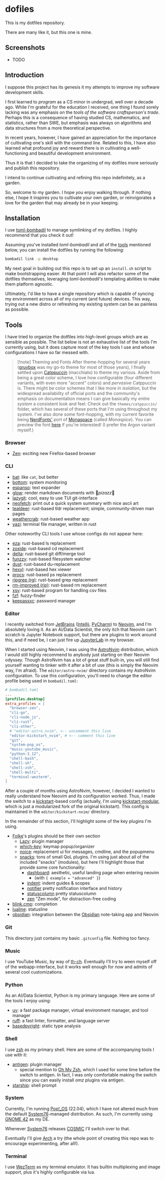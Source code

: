 # dofiles

This is my dotfiles repository.

There are many like it, but this one is mine.

## Screenshots

- TODO

## Introduction

I suppose this project has its genesis it my attempts to improve
my software development skills.

I first learned to *program* as a CS minor in undergrad, well over a decade ago.
While I'm grateful for the education I received, one thing I found sorely lacking
was any emphasis on the *tools of the software craftsperson's trade*. Perhaps this
is a consequence of having studied CS, mathematics, and statistics,
rather than SWE, but emphasis was always on algorithms and data structures
from a more theoretical perspective.

In recent years, however, I have gained an appreciation for the importance
of cultivating one's skill with the command line. Related to this, I have also
learned what profound joy and reward there is in cultivating a
well-functioning and beautiful development environment.

Thus it is that I decided to take the organizing of my dotfiles more seriously
and publish this repository.

I intend to continue cultivating and refining this repo indefinitely, as a garden.

So, welcome to my garden. I hope you enjoy walking through. If nothing else,
I hope it inspires you to cultivate your own garden, or reinvigorates a love
for the garden that may already be in your keeping.

## Installation

I use [toml-bombadil](https://github.com/oknozor/toml-bombadil) to manage
symlinking of my dotfiles. I highly recommend that you check it out!

Assuming you've installed *toml-bombadil* and all of the [tools](#tools)
mentioned below, you can install the dotfiles by running the following:

```sh
bombadil link -p desktop
```

My next goal in building out this repo is to set up an `install.sh` script to make
bootstrapping easier. At that point I will also refactor some of the dotfiles
themselves, leveraging *toml-bombadil's* templating abilities to make them platform
agnostic.

Ultimately, I'd like to have a single repository which is capable of syncing my
environment across all of my current (and future) devices.
This way, trying out a new distro or refreshing my existing system can
be as painless as possible.

## Tools

I have tried to organize the dotfiles into high-level groups which are as
sensible as possible. The list below is not an exhaustive list of the tools I'm
currently using, but it does capture most of the key tools I use and whose
configurations I have so far messed with.

> [!note] Theming and Fonts
> After theme-hopping for several years
([gruvbox](https://github.com/morhetz/gruvbox)
was my go-to theme for most of those years),
I finally settled upon [Catppuccin](https://catppuccin.com/)
(macchiato) to theme my various. Aside from being a great color scheme,
I love how configurable (four different variants,
with even more "accent" colors) and *pervasive* Catppuccin is.
There might be color schemes that I like more *in isolation*, but
the widespread availability of official ports and
the community's emphasis on documentation means I can give
basically my *entire system* a consistent look and feel.
Check out the `themes/catppuccin/` folder,
which has several of these ports that I'm using
throughout my system.
> I've also done some font-hopping, with my current favorite being
[NerdFonts'](https://www.nerdfonts.com/) port of
[Monaspace](https://monaspace.githubnext.com/) (called *Monaspice*).
You can preview the font
[here](https://www.programmingfonts.org/#monaspace-neon)
if you're interested! (I prefer the Argon variant myself.)

### Browser

- [Zen](https://zen-browser.app/): exciting new Firefox-based browser

### CLI

- [bat](https://github.com/sharkdp/bat): like `cat`, but better
- [bottom](https://github.com/ClementTsang/bottom): system monitoring
- [espanso](https://github.com/espanso/espanso): text expander
- [glow](https://github.com/charmbracelet/glow): render markdown documents with 🌈*pizazz*🌠
- [lazygit](https://github.com/jesseduffield/lazygit): cool, easy to use TUI git-interface
- [neofetch](https://github.com/dylanaraps/neofetch): print out a quick system
summary with nice ascii art
- [tealdeer](https://github.com/tealdeer-rs/tealdeer): rust-based tldr replacement;
simple, community-driven man pages
- [weathercrab](https://github.com/ttytm/wthrr-the-weathercrab): rust-based
weather app
- [yazi](https://github.com/sxyazi/yazi): terminal file manager, written in rust

Other noteworthy CLI tools I use whose configs do not appear here:

- [eza](https://github.com/eza-community/eza): rust-based ls replacement
- [zoxide](https://github.com/ajeetdsouza/zoxide): rust-based cd replacement
- [delta](https://github.com/dandavison/delta): rust-based git diff/merge tool
- [funzzy](https://github.com/cristianoliveira/funzzy): rust-based filesystem watcher
- [dust](https://github.com/bootandy/dust): rust-based du-replacement
- [hexyl](https://github.com/sharkdp/hexyl): rust-based hex viewer
- [procs](https://github.com/dalance/procs): rust-based ps replacement
- [ripgrep (rg)](https://github.com/BurntSushi/ripgrep): rust-based grep replacement
- [rm-improved (rip)](https://github.com/nivekuil/rip): rust-based rm replacement
- [xsv](https://github.com/paulgirard/xsv): rust-based program for handling csv files
- [fzf](https://github.com/junegunn/fzf): fuzzy-finder
- [keepassxc](https://keepassxc.org/): password manager

### Editor

I recently switched from [JetBrains](https://www.jetbrains.com/)
([Intellij](https://www.jetbrains.com/idea/),
[PyCharm](https://www.jetbrains.com/idea/))
to [Neovim](https://neovim.io/), and I'm absolutely loving it.
As an AI/Data Scientist, the only itch that Neovim can't scratch is
Jupyter Notebook support, but there are plugins to work around this,
and if need be, I can just fire up [JupyterLab](https://jupyter.org/) in my browser.

When I started using Neovim, I was using the [AstroNvim](https://astronvim.com/)
distribution, which I would still highly recommend to anybody just
starting on their Neovim odyssey. Though AstroNvim has a lot of great stuff built-in,
you will still find yourself wanting to tinker with it after a bit of use
(this is simply the Neovim way, I'm afraid). The `editor/astro-nvim/` directory
contains my AstroNvim configuration. To use this configuration, you'll need to change
the editor profile being used in `bombadil.toml`:

```toml
# bombadil.toml
...
[profiles.desktop]
extra_profiles = [
  "browser-zen",
  "cli-go",
  "cli-node_js",
  "cli-rust",
  "cli-other",
  # "editor-astro_nvim", <-- uncomment this line
  "editor-kickstart_nvim", # <-- comment this line
  "git",
  "system-pop_os",
  "music-youtube_music",
  "python-3_12",
  "shell-bash",
  "shell-sh",
  "shell-zsh",
  "shell-multi",
  "terminal-wezterm",
]
```

After a couple of months using AstroNvim, however, I decided I wanted to really
understand how Neovim and its configuration worked. Thus, I made the switch to a
[kickstart](https://github.com/nvim-lua/kickstart.nvim)-based config
(actually, I'm using [kickstart-modular](https://github.com/dam9000/kickstart-modular.nvim),
which is just a modularized fork of the original kickstart).
This config is maintained in the `editor/kickstart-nvim/` directory.

In the remainder of this section, I'll highlight some of the key plugins I'm using.

- [Folke](https://github.com/folke)'s plugins should be their own section
  - [Lazy](https://github.com/folke/lazy.nvim): plugin manager
  - [which-key](https://github.com/folke/which-key.nvim): keymap popup/organizer
  - [noice](https://github.com/folke/noice.nvim):
    replacement ui for messages, cmdline, and the popupmenu
  - [snacks](https://github.com/folke/snacks.nvim): tons of small QoL plugins.
  I'm using just about all of the included "snacks" (modules),
  but here I'll highlight those that provide some core functionality:
    - [dashboard](https://github.com/folke/snacks.nvim/blob/main/docs/dashboard.md):
    aesthetic, useful landing page when entering neovim
      - (with `{ example = "advanced" }`)
    - [indent](https://github.com/folke/snacks.nvim/blob/main/docs/indent.md):
    indent guides & scopes
    - [notifier](https://github.com/folke/snacks.nvim/blob/main/docs/notifier.md)
    pretty notification interface and history
    - [statuscolumn](https://github.com/folke/snacks.nvim/blob/main/docs/statuscolumn.md)
    pretty statuscolumn
    - [zen](https://github.com/folke/snacks.nvim/blob/main/docs/zen.md)
    "Zen mode", for distraction-free coding
- [blink.cmp](https://github.com/Saghen/blink.cmp): completion
- [lualine](https://github.com/nvim-lualine/lualine.nvim): statusline
- [obsidian](https://github.com/epwalsh/obsidian.nvim):
integration between the
[Obsidian](https://obsidian.md/) note-taking app and Neovim

### Git

This directory just contains my basic `.gitconfig` file. Nothing too fancy.

### Music

I use YouTube Music, by way of [th-ch](https://github.com/th-ch/youtube-music).
Eventually I'll try to ween myself off of the webapp-interface,
but it works well enough for now and admits of several cool
customizations.

### Python

As an AI/Data Scientist, Python is my primary language. Here are some of the tools
I enjoy using:

- [uv](https://docs.astral.sh/uv/):
a fast package manager, virtual environment manager, and tool manager
- [ruff](https://astral.sh/ruff):
a fast linter, formatter, and language server
- [basedpyright](https://docs.basedpyright.com/latest/):
static type analysis

### Shell

I use [zsh](https://www.zsh.org/) as my primary shell.
Here are some of the accompanying tools I use with it:

- [antigen](https://github.com/zsh-users/antigen): plugin manager
  - special mention to [Oh My Zsh](https://ohmyz.sh/),
  which I used for some time before the switch to antigen.
  In fact, I was only comfortable making the switch since
  you can easily install *omz* plugins via antigen.
- [starship](https://starship.rs/): shell prompt

### System

Currently, I'm running [Pop!_OS](https://pop.system76.com/) (22.04),
which I have not altered much from the default
[System76](https://www.gnome.org/)-managed distribution.
As such, I'm currently using [GNOME 42](https://www.gnome.org/) as my DE.

Whenever [System76](https://www.gnome.org/) releases
[COSMIC](https://github.com/pop-os/cosmic-epoch)
I'll switch over to that.

Eventually I'll give [Arch](https://archlinux.org/) a try
(the whole point of creating this repo was to encourage experimenting, after all!).

### Terminal

I use [WezTerm](https://wezfurlong.org/wezterm/) as my terminal emulator. It has
builtin multiplexing and image support, plus it's highly configurable via lua.
